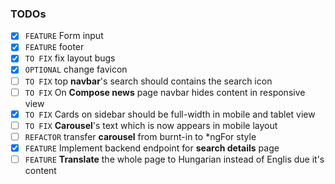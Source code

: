 ### TODOs

- [x] `FEATURE` Form input
- [x] `FEATURE` footer
- [x] `TO FIX` fix layout bugs 
- [x] `OPTIONAL` change favicon
- [ ] `TO FIX` top __navbar__'s search should contains the search icon
- [ ] `TO FIX` On __Compose news__ page navbar hides content in responsive view 
- [x] `TO FIX` Cards on sidebar should be full-width in mobile and tablet view
- [ ] `TO FIX` __Carousel__'s text which is now appears in mobile layout
- [ ] `REFACTOR` transfer __carousel__ from burnt-in to \*ngFor style
- [x] `FEATURE` Implement backend endpoint for __search details__ page
- [ ] `FEATURE` __Translate__ the whole page to Hungarian instead of Englis due it's content
